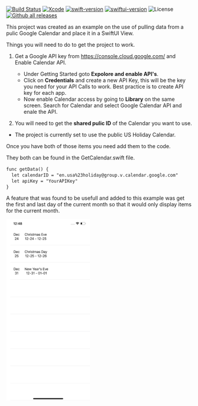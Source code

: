 [![Build Status](https://img.shields.io/badge/platforms-iOS-lightgrey.svg)](https://github.com/Jinxiansen/SwiftUI)
[![Xcode](https://img.shields.io/badge/Xcode-11.3-blue.svg)](https://developer.apple.com/xcode)
[![swift-version](https://img.shields.io/badge/swift-5.1-brightgreen.svg)](https://github.com/apple/swift)
[![swiftui-version](https://img.shields.io/badge/swiftui-brightgreen)](https://developer.apple.com/documentation/swiftui)
![License](https://img.shields.io/github/license/JakeLin/SwiftWeather.svg?style=flat)
[![Github all releases](https://img.shields.io/github/downloads/Naereen/StrapDown.js/total.svg)](https://GitHub.com/Naereen/StrapDown.js/releases/)


This project was created as an example on the use of pulling data from a pulic Google Calendar and place it in a SwiftUI View.

Things you will need to do to get the project to work. 
1) Get a Google API key from https://console.cloud.google.com/ and Enable Calendar API.
    
    * Under Getting Started goto **Expolore and enable API's**.
    * Click on **Credentials** and create a new API Key, this will be the key you need for your API Calls to work. Best practice is to create API key for each app.
    * Now enable Calendar access by going to **Library** on the same screen. Search for Calendar and select Google Calendar API and enale the API.

2) You will need to get the **shared pulic ID** of the Calendar you want to use. 
  * The project is currently set to use the public US Holiday Calendar.

Once you have both of those items you need add them to the code.

They both can be found in the GetCalendar.swift file.
```
func getData() {
  let calendarID = "en.usa%23holiday@group.v.calendar.google.com"
  let apiKey = "YourAPIKey"
}
```

A feature that was found to be usefull and added to this example was get the first and last day of the current month so that it would only display items for the current month. 

<img src="https://raw.githubusercontent.com/dbadmin/SwiftUI_Google_Calendar/master/ScreenShots/Simulator_Screen_Shot.png" width="45%"></img> 


